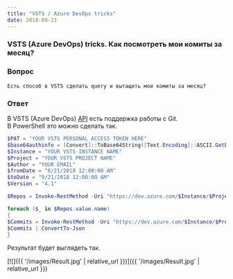 ```yaml
---
title: "VSTS / Azure DevOps tricks"
date: 2018-09-21
---
```


###  VSTS (Azure DevOps) tricks. Как посмотреть мои комиты за месяц?

  


###  Вопрос

`Есть способ в VSTS сделать query и вытащить мои комиты за месяц?`

###  Ответ
  
В VSTS (Azure DevOps) [API](https://docs.microsoft.com/en-us/rest/api/vsts/git/commits/get%20commits?view=vsts-rest-4.1) есть поддержка работы с Git.  
В PowerShell это можно сделать так.  

```powershell
$PAT = "YOUR VSTS PERSONAL ACCESS TOKEN HERE"
$base64authinfo = [Convert]::ToBase64String([Text.Encoding]::ASCII.GetBytes(("{0}:{1}" -f "", $PAT)))
$Instance = "YOUR VSTS INSTANCE NAME"
$Project = "YOUR VSTS PROJECT NAME"
$Author = "YOUR EMAIL"
$fromDate = "8/21/2018 12:00:00 AM"
$toDate = "9/21/2018 12:00:00 AM"
$Version = "4.1"

$Repos = Invoke-RestMethod -Uri "https://dev.azure.com/$Instance/$Project//_apis/git/repositories?$Version" -Headers @{Authorization=("Basic {0}" -f $base64authinfo)} -Method Get -ContentType “application/json”

foreach ($_ in $Repos.value.name)
{
$Commits = Invoke-RestMethod -Uri "https://dev.azure.com/$Instance/$Project/_apis/git/repositories/$_/commits?searchCriteria.author=$author&searchCriteria.toDate=$toDate&searchCriteria.fromDate=$fromDate&api-version=$Version" -Headers @{Authorization=("Basic {0}" -f $base64authinfo)} -Method Get -ContentType “application/json”
$Commits | ConvertTo-Json
}
```

Результат будет выглядеть так.  

[![]({{ '/images/Result.jpg' | relative_url }})]({{ '/images/Result.jpg' | relative_url }})  
